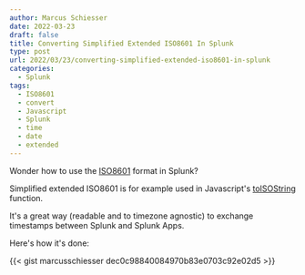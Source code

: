 ```yaml
---
author: Marcus Schiesser
date: 2022-03-23
draft: false
title: Converting Simplified Extended ISO8601 In Splunk
type: post
url: 2022/03/23/converting-simplified-extended-iso8601-in-splunk
categories:
  - Splunk
tags:
  - ISO8601
  - convert
  - Javascript
  - Splunk
  - time
  - date
  - extended
---
```


Wonder how to use the [ISO8601](https://en.wikipedia.org/wiki/ISO_8601) format in Splunk?

Simplified extended ISO8601 is for example used in Javascript's [toISOString](https://developer.mozilla.org/en-US/docs/Web/JavaScript/Reference/Global_Objects/Date/toISOString) function.
 
It's a great way (readable and to timezone agnostic) to exchange timestamps between Splunk and Splunk Apps.

Here's how it's done:

{{< gist marcusschiesser dec0c98840084970b83e0703c92e02d5 >}}